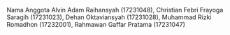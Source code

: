 Nama Anggota
Alvin Adam Raihansyah (17231048), 
Christian Febri Frayoga Saragih (17231023), 
Dehan Oktaviansyah (17231028), 
Muhammad Rizki Romadhon (17232001), 
Rahmawan Gaffar Pratama (17231047)
